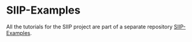 # SIIP-Examples

All the tutorials for the SIIP project are part of a separate repository
[SIIP-Examples](https://github.com/NREL-Sienna/SIIPExamples.jl).
